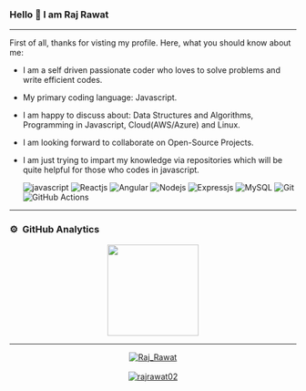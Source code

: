 ### Hello 👋 I am Raj Rawat
--------------------------------------
First of all, thanks for visting my profile. Here, what you should know about me:

- I am a self driven passionate coder who loves to solve problems and write efficient codes.
- My primary coding language: Javascript.
- I am happy to discuss about: Data Structures and Algorithms, Programming in Javascript, Cloud(AWS/Azure) and Linux.
- I am looking forward to collaborate on Open-Source Projects.
- I am just trying to impart my knowledge via repositories which will be quite helpful for those who codes in javascript.

  ![javascript](https://img.shields.io/badge/javascript-%2300599C.svg?style=for-the-badge&logo=javascript&logoColor=white) ![Reactjs](https://img.shields.io/badge/react-3670A0?style=for-the-badge&logo=react&logoColor=ffdd54) ![Angular](https://img.shields.io/badge/angular-%23092E20.svg?style=for-the-badge&logo=angular&logoColor=white) ![Nodejs](https://img.shields.io/badge/nodejs-%2300f.svg?style=for-the-badge&logo=nodejs&logoColor=white) ![Expressjs](https://img.shields.io/badge/expressjs-%2300f.svg?style=for-the-badge&logo=expressjs&logoColor=white) ![MySQL](https://img.shields.io/badge/mysql-%2300f.svg?style=for-the-badge&logo=mysql&logoColor=white) ![Git](https://img.shields.io/badge/git-%23F05033.svg?style=for-the-badge&logo=git&logoColor=white) ![GitHub Actions](https://img.shields.io/badge/githubactions-%232671E5.svg?style=for-the-badge&logo=githubactions&logoColor=white)

------------------------------

  ### ⚙️ &nbsp;GitHub Analytics
<p align="center">
<a href="https://github.com/RajRawat02">
  <img height="160em" src="https://github-readme-stats-eight-theta.vercel.app/api?username=RajRawat02&show_icons=true&theme=algolia&include_all_commits=true&count_private=true"/>
  
  ----------------------------

  <p align="center"><a href="https://www.linkedin.com/in/raj-rawat-a69bb7b0" target="blank"><img align="center" src="https://img.shields.io/badge/LinkedIn-0077B5?style=for-the-badge&logo=linkedin&logoColor=white" alt="Raj_Rawat"/></a> 
<br>
<br>
<a href="https://twitter.com/Rajrawat02" target="blank"><img src="https://img.shields.io/twitter/follow/RajRawat02?logo=twitter&style=for-the-badge" alt="rajrawat02" /></a>
</p>
<!-- ----------- CONNECT WITH ME SECTION END ------------ -->


[twitter]: https://twitter.com/RajRawat02
[linkedin]: [https://www.linkedin.com/in/raj-rawat-a69bb7b0]
[github]: https://github.com/RajRawat02
[gmail]: mailto:rajr.rawat013@gmail.com

